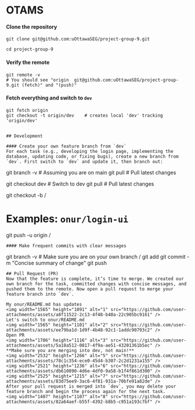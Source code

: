 # OTAMS

#### Clone the repository
```
git clone git@github.com:uOttawaSEG/project-group-9.git

cd project-group-9
```

#### Verify the remote
```
git remote -v
# You should see "origin  git@github.com:uOttawaSEG/project-group-9.git (fetch)" and "(push)"
```

#### Fetch everything and switch to `dev`
```
git fetch origin
git checkout -t origin/dev    # creates local 'dev' tracking 'origin/dev'


## Development

#### Create your own feature branch from `dev`
For each task (e.g., developing the login page, implementing the database, updating code, or fixing bugs), create a new branch from `dev`. First switch to `dev` and update it, then branch out:
```
git branch -v # Assuming you are on main
git pull # Pull latest changes

git checkout dev # Switch to dev
git pull # Pull latest changes

git checkout -b <yourname>/<feature-name>
# Examples: `onur/login-ui`
git push -u origin <yourname>/<feature-name>

```
#### Make frequent commits with clear messages
```
git branch -v # Make sure you are on your own branch <yourname>/<short-feature-name>
git add <updated files...>
git commit -m "Concise summary of change"
git push
```
## Pull Request (PR)
Now that the feature is complete, it’s time to merge. We created our own branch for the task, committed changes with concise messages, and pushed them to the remote. Now open a pull request to merge your feature branch into `dev`.

My onur/README.md has updates
<img width="1565" height="1091" alt="1" src="https://github.com/user-attachments/assets/a8f11522-2c13-4f48-b40a-22c905bc9161" />
Let's switch to onur/README.md
<img width="1565" height="1101" alt="2" src="https://github.com/user-attachments/assets/ee79ba1d-1d9f-4b48-92c1-1addc90793c2" />
Open PR
<img width="1706" height="1116" alt="3" src="https://github.com/user-attachments/assets/5a18a512-0817-4f9a-ae51-43201361b5ec" />
**Make sure you are merging into dev, not main!**
<img width="2532" height="1266" alt="5" src="https://github.com/user-attachments/assets/78c1c354-ece0-45d4-b307-2c2d1231a155" />
<img width="2521" height="1236" alt="6" src="https://github.com/user-attachments/assets/db610890-4d6e-4df0-9a58-b1f4f861d300" />
<img width="2525" height="1215" alt="7" src="https://github.com/user-attachments/assets/83d75ee9-3ac6-4f81-931a-70bfe91a82de" />
After your pull request is merged into `dev`, you may delete your feature branch and begin the process again for the next task.
<img width="1407" height="1107" alt="8" src="https://github.com/user-attachments/assets/82a64aef-b55f-4392-b8b5-c951a193c7bf" />


